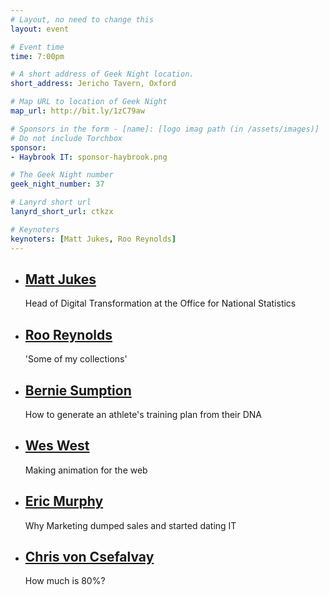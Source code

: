 ```yaml
---
# Layout, no need to change this
layout: event

# Event time
time: 7:00pm

# A short address of Geek Night location. 
short_address: Jericho Tavern, Oxford

# Map URL to location of Geek Night
map_url: http://bit.ly/1zC79aw

# Sponsors in the form - [name]: [logo imag path (in /assets/images)]
# Do not include Torchbox
sponsor:
- Haybrook IT: sponsor-haybrook.png

# The Geek Night number
geek_night_number: 37

# Lanyrd short url
lanyrd_short_url: ctkzx

# Keynoters
keynoters: [Matt Jukes, Roo Reynolds]
---
```


<ul class="keynotes">
    <li itemprop="performer" itemscope="itemscope" itemtype="http://schema.org/Person">
        <a href="http://digitalbydefault.com/"><h2 itemprop="name">Matt Jukes</h2></a>
        <p>Head of Digital Transformation at the Office for National Statistics </p>
        <!--
        <div class="downloads">
            <a href="/">Slides</a>
        </div> -->
    </li>
    <li itemprop="performer" itemscope="itemscope" itemtype="http://schema.org/Person">
        <a href="http://rooreynolds.com/"><h2 itemprop="name">Roo Reynolds</h2></a>
        <p>'Some of my collections'</p>
        <!--
        <div class="downloads">
            <a href="/">Slides</a>
        </div> -->
    </li>

</ul>

<!--
<p class="extra-info">June's Geek Night is a special one, put together in partnership with the <a href="http://www.mhs.ox.ac.uk/">Museum of the History of Science</a> to celebrate their "Geek is Good" exhibition. It's a free, but ticketed event (as space in the museum is limited) so please sign up using Eventbrite in order to confirm your attendance. Free drinks courtesy of <a href="http://www.haybrook.co.uk/">Haybrook IT</a> will be available to all guests. For the next Geek Night we'll return to our usual home at The Jericho Tavern!</p>-->


<ul class="microslots">
    <li itemprop="performer" itemscope="itemscope" itemtype="http://schema.org/Person">
        <a href="http://berniesumption.com/" itemprop="url"><h2 itemprop="name">Bernie Sumption</h2></a>
        <p>How to generate an athlete's training plan from their DNA</p>
        <!--
         <div class="downloads">
            <a href="https://github.com/benfoxall/ping-pong">Slides</a>
        </div>
        -->
    </li>
    <li itemprop="performer" itemscope="itemscope" itemtype="http://schema.org/Person">
        <a href="http://becausewesayso.co.uk/" itemprop="url"><h2 itemprop="name">Wes West</h2></a>
        <p>Making animation for the web</p>
        <!--
         <div class="downloads">
            <a href="https://github.com/benfoxall/ping-pong">Slides</a>
        </div>
        -->
    </li>
    <li itemprop="performer" itemscope="itemscope" itemtype="http://schema.org/Person">
        <a href="http://www.babelquest.co.uk/" itemprop="url"><h2 itemprop="name">Eric Murphy</h2></a>
        <p>Why Marketing dumped sales and started dating IT</p>
        <!--
         <div class="downloads">
            <a href="https://github.com/benfoxall/ping-pong">Slides</a>
        </div>
        -->
    </li>
    <li itemprop="performer" itemscope="itemscope" itemtype="http://schema.org/Person">
        <a href="http://chrisvoncsefalvay.com/" itemprop="url"><h2 itemprop="name">Chris von Csefalvay</h2></a>
        <p>How much is 80%?</p>
        <!--
         <div class="downloads">
            <a href="https://github.com/benfoxall/ping-pong">Slides</a>
        </div>
        -->
    </li>
</ul>


